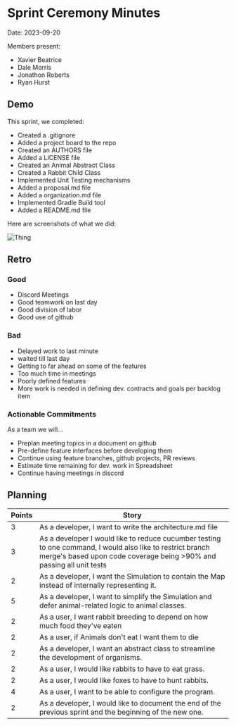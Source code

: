 # Sprint Ceremony Minutes
  
Date: 2023-09-20

Members present:

* Xavier Beatrice
* Dale Morris
* Jonathon Roberts
* Ryan Hurst
  
## Demo

This sprint, we completed:

* Created a .gitignore
* Added a project board to the repo
* Created an AUTHORS file
* Added a LICENSE file
* Created an Animal Abstract Class
* Created a Rabbit Child Class
* Implemented Unit Testing mechanisms
* Added a proposal.md file
* Added a organization.md file
* Implemented Gradle Build tool
* Added a README.md file

Here are screenshots of what we did:

![Thing](/docs/images/screenshot1.png?raw=true)

## Retro

### Good

* Discord Meetings
* Good teamwork on last day
* Good division of labor
* Good use of github

### Bad

* Delayed work to last minute
* waited till last day
* Getting to far ahead on some of the features
* Too much time in meetings
* Poorly defined features
* More work is needed in defining dev. contracts and goals per backlog item

### Actionable Commitments

As a team we will...

* Preplan meeting topics in a document on github
* Pre-define feature interfaces before developing them
* Continue using feature branches, github projects, PR reviews
* Estimate time remaining for dev. work in Spreadsheet
* Continue having meetings in discord

## Planning



Points | Story
-------|--------
3      | As a developer, I want to write the architecture.md file
3      | As a developer I would like to reduce cucumber testing to one command, I would also like to restrict branch merge's based upon code coverage being >90% and passing all unit tests
2      | As a developer, I want the Simulation to contain the Map instead of internally representing it.
5      | As a developer, I want to simplify the Simulation and defer animal-related logic to animal classes.
2      | As a user, I want rabbit breeding to depend on how much food they've eaten
2      | As a user, if Animals don't eat I want them to die
2      | As a developer, I want an abstract class to streamline the development of organisms.
2      | As a user, I would like rabbits to have to eat grass.
2      | As a user, I would like foxes to have to hunt rabbits.
4      | As a user, I want to be able to configure the program.
2      | As a developer, I would like to document the end of the previous sprint and the beginning of the new one.
